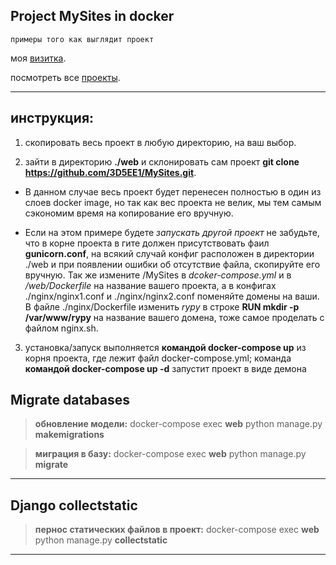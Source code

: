 ## Project MySites in docker

`примеры того как выглядит проект`

моя [визитка](https://rypy.ru "визитка").

посмотреть все [проекты](https://rypy.ru/menu "страница выбора сайтов").

***

## инструкция:

1. скопировать весь проект в любую директорию, на ваш выбор.

2. зайти в директорию **./web** и склонировать сам проект **git clone https://github.com/3D5EE1/MySites.git**.

* В данном случае весь проект будет перенесен полностью в один из слоев docker image, но так как вес проекта не велик, мы тем самым сэкономим время на копирование его вручную.

* Если на этом примере будете *запускать другой проект* не забудьте, что в корне проекта в гите должен присутствовать фаил **gunicorn.conf**, на всякий случай конфиг расположен в директории ./web и при появлении ошибки об отсутствие файла, скопируйте его вручную. Так же измените /MySites в *dcoker-compose.yml* и в */web/Dockerfile* на название вашего проекта, а в конфигах ./nginx/nginx1.conf и ./nginx/nginx2.conf поменяйте домены на ваши. В файле ./nginx/Dockerfile изменить *rypy* в строке **RUN mkdir -p /var/www/rypy** на название вашего домена, тоже самое проделать с файлом nginx.sh.

3. установка/запуск выполняется **командой docker-compose up** из корня проекта, где лежит файл docker-compose.yml; команда **командой docker-compose up -d** запустит проект в виде демона



## Migrate databases

> **обновление модели:** docker-compose exec **web** python manage.py **makemigrations**

> **миграция в базу:** docker-compose exec **web** python manage.py **migrate**

***

## Django collectstatic

> **пернос статических файлов в проект:** docker-compose exec **web** python manage.py **collectstatic**

***
